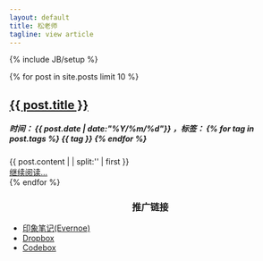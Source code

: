 ```yaml
---
layout: default
title: 松老师
tagline: view article
---
```

{% include JB/setup %}
<style type="text/css">
.content{
    background-color: inherit;
    padding: 0;
    margin: 0;
    border: 0;
    -webkit-border-radius: 0 0 0 0;
     -moz-border-radius: 0 0 0 0;
          border-radius: 0 0 0 0;
  -webkit-box-shadow: 0 0 0;
     -moz-box-shadow: 0 0 0;
          box-shadow: 0 0 0;
}
</style>

<div>
{% for post in site.posts limit 10 %}
<div class="home-excerpt">
    <div class="home-excerpt-head">
        <h2><a href="{{ post.url }}">{{ post.title }}</a></h2>
        <h5>
            时间：
            <span>{{ post.date | date:"%Y/%m/%d"}}</span>
            ，标签：
            {% for tag in post.tags %}
            <span>{{ tag }}</span>
            {% endfor %}
        </h5>
    </div>
	<div class="home-excerpt-content">
		{{ post.content | | split:'<!--excerpt-->' | first }}
	</div>
    <div class="home-excerpt-footer">
        <a href="{{ post.url }}">继续阅读...</a>
    </div>
</div>
{% endfor %}
</div>
<div class="home-excerpt">
    <h3 style="text-align:center">推广链接</h3>
    <ul class="post-list">
        <li>
            <span class="entry-title">
                <a href="https://app.yinxiang.com/referral/Registration.action?uid=4904023&sig=54284ba0ed39107ea43b8e7bc3a37392" target="_blank">印象笔记(Evernoe)</a>
            </span>
        </li>
        <li>
            <span class="entry-title">
                <a href="https://db.tt/1U5Pxqmo" target="_blank">Dropbox</a>
            </span>
        </li>
        <li>
            <span class="entry-title">
                <a href="https://www.codebox.io/?affiliate=535baaa9d9cff90200000314" target="_blank">Codebox</a>
            </span>
        </li>
    </ul>
</div>

